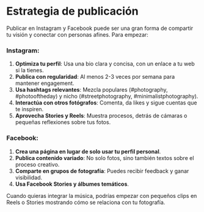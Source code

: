 # Estrategia de publicación

Publicar en Instagram y Facebook puede ser una gran forma de compartir tu visión y conectar con personas afines. Para empezar:

### Instagram:

1. **Optimiza tu perfil**: Usa una bio clara y concisa, con un enlace a tu web si la tienes.
2. **Publica con regularidad**: Al menos 2-3 veces por semana para mantener engagement.
3. **Usa hashtags relevantes**: Mezcla populares (#photography, #photooftheday) y nicho (#streetphotography, #minimalistphotography).
4. **Interactúa con otros fotógrafos**: Comenta, da likes y sigue cuentas que te inspiren.
5. **Aprovecha Stories y Reels**: Muestra procesos, detrás de cámaras o pequeñas reflexiones sobre tus fotos.

### Facebook:

1. **Crea una página en lugar de solo usar tu perfil personal**.
2. **Publica contenido variado**: No solo fotos, sino también textos sobre el proceso creativo.
3. **Comparte en grupos de fotografía**: Puedes recibir feedback y ganar visibilidad.
4. **Usa Facebook Stories y álbumes temáticos**.

Cuando quieras integrar la música, podrías empezar con pequeños clips en Reels o Stories mostrando cómo se relaciona con tu fotografía.